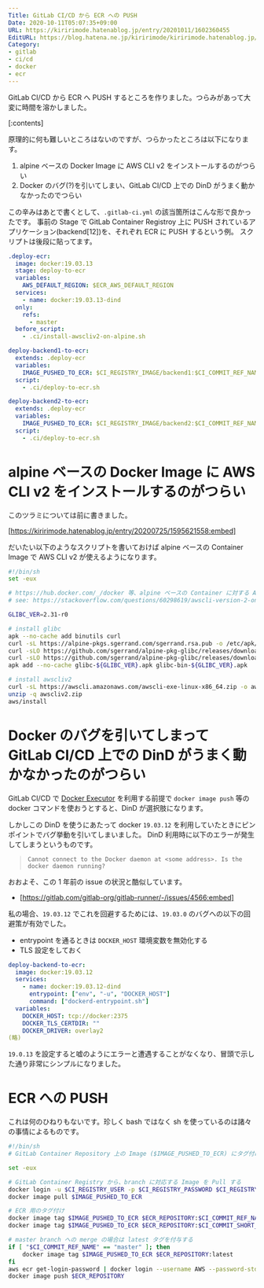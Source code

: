```yaml
---
Title: GitLab CI/CD から ECR への PUSH
Date: 2020-10-11T05:07:35+09:00
URL: https://kiririmode.hatenablog.jp/entry/20201011/1602360455
EditURL: https://blog.hatena.ne.jp/kiririmode/kiririmode.hatenablog.jp/atom/entry/26006613639172727
Category:
- gitlab
- ci/cd
- docker
- ecr
---
```


GitLab CI/CD から ECR へ PUSH するところを作りました。つらみがあって大変に時間を溶かしました。

[:contents]

原理的に何も難しいところはないのですが、つらかったところは以下になります。

1. alpine ベースの Docker Image に AWS CLI v2 をインストールするのがつらい
2. Docker のバグ(?)を引いてしまい、GitLab CI/CD 上での DinD がうまく動かなかったのでつらい

この辛みはあとで書くとして、`.gitlab-ci.yml` の該当箇所はこんな形で良かったです。
事前の Stage で GitLab Container Registroy 上に PUSH されているアプリケーション(backend[12])を、それぞれ ECR に PUSH するという例。
スクリプトは後段に貼ってます。

```yaml
.deploy-ecr:
  image: docker:19.03.13
  stage: deploy-to-ecr
  variables:
    AWS_DEFAULT_REGION: $ECR_AWS_DEFAULT_REGION
  services:
    - name: docker:19.03.13-dind
  only:
    refs:
      - master
  before_script:
    - .ci/install-awscliv2-on-alpine.sh

deploy-backend1-to-ecr:
  extends: .deploy-ecr
  variables:
    IMAGE_PUSHED_TO_ECR: $CI_REGISTRY_IMAGE/backend1:$CI_COMMIT_REF_NAME
  script:
    - .ci/deploy-to-ecr.sh

deploy-backend2-to-ecr:
  extends: .deploy-ecr
  variables:
    IMAGE_PUSHED_TO_ECR: $CI_REGISTRY_IMAGE/backend2:$CI_COMMIT_REF_NAME
  script:
    - .ci/deploy-to-ecr.sh
```

# alpine ベースの Docker Image に AWS CLI v2 をインストールするのがつらい

このツラミについては前に書きました。

[https://kiririmode.hatenablog.jp/entry/20200725/1595621558:embed]

だいたい以下のようなスクリプトを書いておけば alpine ベースの Container Image で AWS CLI v2 が使えるようになります。

```sh
#!/bin/sh
set -eux

# https://hub.docker.com/_/docker 等、alpine ベースの Container に対する AWS CLI v2 のインストールには glibc が必要
# see: https://stackoverflow.com/questions/60298619/awscli-version-2-on-alpine-linux/61268529#61268529

GLIBC_VER=2.31-r0

# install glibc
apk --no-cache add binutils curl
curl -sL https://alpine-pkgs.sgerrand.com/sgerrand.rsa.pub -o /etc/apk/keys/sgerrand.rsa.pub
curl -sLO https://github.com/sgerrand/alpine-pkg-glibc/releases/download/${GLIBC_VER}/glibc-${GLIBC_VER}.apk
curl -sLO https://github.com/sgerrand/alpine-pkg-glibc/releases/download/${GLIBC_VER}/glibc-bin-${GLIBC_VER}.apk
apk add --no-cache glibc-${GLIBC_VER}.apk glibc-bin-${GLIBC_VER}.apk

# install awscliv2
curl -sL https://awscli.amazonaws.com/awscli-exe-linux-x86_64.zip -o awscliv2.zip
unzip -q awscliv2.zip
aws/install
```

# Docker のバグを引いてしまって GitLab CI/CD 上での DinD がうまく動かなかったのがつらい

GitLab CI/CD で [Docker Executor](https://docs.gitlab.com/runner/executors/docker.html) を利用する前提で
`docker image push` 等の docker コマンドを使おうとすると、DinD が選択肢になります。

しかしこの DinD を使うにあたって docker `19.03.12` を利用していたときにピンポイントでバグ挙動を引いてしまいました。
DinD 利用時に以下のエラーが発生してしまうというものです。

> `Cannot connect to the Docker daemon at <some address>. Is the docker daemon running?`

おおよそ、この 1 年前の issue の状況と酷似しています。

- [https://gitlab.com/gitlab-org/gitlab-runner/-/issues/4566:embed]

私の場合、`19.03.12` でこれを回避するためには、`19.03.0` のバグへの以下の回避策が有効でした。

- entrypoint を通るときは `DOCKER_HOST` 環境変数を無効化する
- TLS 設定をしておく

```yaml
deploy-backend-to-ecr:
  image: docker:19.03.12
  services:
    - name: docker:19.03.12-dind
      entrypoint: ["env", "-u", "DOCKER_HOST"]
      command: ["dockerd-entrypoint.sh"]
  variables:
    DOCKER_HOST: tcp://docker:2375
    DOCKER_TLS_CERTDIR: ""
    DOCKER_DRIVER: overlay2
(略)
```

`19.0.13` を設定すると嘘のようにエラーと遭遇することがなくなり、冒頭で示した通り非常にシンプルになりました。

# ECR への PUSH

これは何のひねりもないです。珍しく bash ではなく sh を使っているのは諸々の事情によるものです。

```sh
#!/bin/sh
# GitLab Container Repository 上の Image ($IMAGE_PUSHED_TO_ECR) にタグ付けした上で ECR に PUSH する

set -eux

# GitLab Container Registry から、branch に対応する Image を Pull する
docker login -u $CI_REGISTRY_USER -p $CI_REGISTRY_PASSWORD $CI_REGISTRY
docker image pull $IMAGE_PUSHED_TO_ECR

# ECR 用のタグ付け
docker image tag $IMAGE_PUSHED_TO_ECR $ECR_REPOSITORY:$CI_COMMIT_REF_NAME
docker image tag $IMAGE_PUSHED_TO_ECR $ECR_REPOSITORY:$CI_COMMIT_SHORT_SHA

# master branch への merge の場合は latest タグを付与する
if [ "$CI_COMMIT_REF_NAME" == "master" ]; then
    docker image tag $IMAGE_PUSHED_TO_ECR $ECR_REPOSITORY:latest
fi
aws ecr get-login-password | docker login --username AWS --password-stdin $ECR_REPOSITORY
docker image push $ECR_REPOSITORY
```
